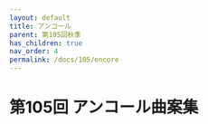 ```yaml
---
layout: default
title: アンコール
parent: 第105回秋季
has_children: true
nav_order: 4
permalink: /docs/105/encore
---
```



# 第105回 アンコール曲案集